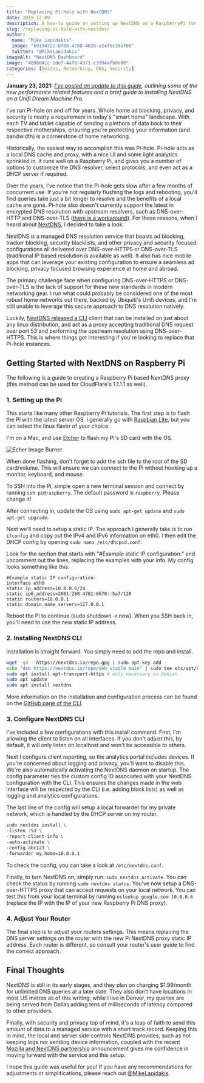 ```yaml
---
title: "Replacing Pi-hole with NextDNS"
date: 2019-12-09
description: A how-to guide on setting up NextDNS on a RaspberryPi for your home network.
slug: /replacing-pi-hole-with-nextdns/
author:
  name: "Mike Lapidakis"
  image: "69194722-6f88-4268-402b-a24f5c3daf00"
  twitter: "@MikeLapidakis"
imageAlt: "NextDNS Dashboard"
image: "480bd41c-1def-4af0-4371-c3994afb0e00"
categories: [Guides, Networking, DNS, Security]
---
```


**January 23, 2021:** _[I’ve posted an update to this guide](/nextdns-cacheing-unifi-dream-machine/), outlining some of the new performance related features and a brief guide to installing NextDNS on a Unifi Dream Machine Pro._

I've run Pi-hole on and off for years. Whole home ad blocking, privacy, and security is nearly a requirement in today's "smart home" landscape. With each TV and tablet capable of sending a plethora of data back to their respective motherships, ensuring you're protecting your information (and bandwidth) is a cornerstone of home networking.

Historically, the easiest way to accomplish this was Pi-hole. Pi-hole acts as a local DNS cache and proxy, with a nice UI and some light analytics sprinkled in. It runs well on a Raspberry Pi, and gives you a number of options to customize the DNS resolver, select protocols, and even act as a DHCP server if required.

Over the years, I've notice that the Pi-hole gets slow after a few months of concurrent use. If you're not regularly flushing the logs and rebooting, you'll find queries take just a bit longer to resolve and the benefits of a local cache are gone. Pi-hole also doesn't currently support the latest in encrypted DNS resolution with upstream resolvers, such as DNS-over-HTTP and DNS-over-TLS ([there is a workaround](https://docs.pi-hole.net/guides/dns-over-https/)). For these reasons, when I heard about [NextDNS](https://nextdns.io/), I decided to take a look.

NextDNS is a managed DNS resolution service that boasts ad blocking, tracker blocking, security blacklists, and other privacy and security focused configurations all delivered over DNS-over-HTTPS or DNS-over-TLS (traditional IP based resolution is available as well). It also has nice mobile apps that can leverage your existing configuration to ensure a seamless ad blocking, privacy focused browsing experience at home and abroad.

The primary challenge face when configuring DNS-over-HTTPS or DNS-over-TLS is the lack of support for these new standards in modern networking gear. I run what could probably be considered one of the most robust home networks out there, backed by Ubiquiti's Unifi devices, and I'm still unable to leverage this secure approach to DNS resolution natively.

Luckily, [NextDNS released a CLI](https://github.com/nextdns/nextdns) client that can be installed on just about any linux distribution, and act as a proxy accepting traditional DNS request over port 53 and performing the upstream resolution using DNS-over-HTTPS. This is where things get interesting if you're looking to replace that Pi-hole instances.

## Getting Started with NextDNS on Raspberry Pi

The following is a guide to creating a Raspberry Pi based NextDNS proxy (this method can be used for CloudFlare's 1.1.1.1 as well).

### 1. Setting up the Pi

This starts like many other Raspberry Pi tutorials. The first step is to flash the Pi with the latest server OS. I generally go with [Raspbian Lite](https://www.raspberrypi.org/downloads/raspbian/), but you can select the linux flavor of your choice.

I'm on a Mac, and use [Etcher](https://www.balena.io/etcher/) to flash my Pi's SD card with the OS.

![Echer Image Burner](https://empty.coffee/cdn-cgi/imagedelivery/3iqqzuCu4mz697Mt3VX2wA/edfd4de9-c29e-4189-f115-4e8bf28ea600/thumbnail)

When done flashing, don't forget to add the ssh file to the root of the SD card/volume. This will ensure we can connect to the Pi without hooking up a monitor, keyboard, and mouse.

To SSH into the Pi, simple open a new terminal session and connect by running `ssh pi@raspberry`. The default password is `raspberry`. Please change it!

After connecting in, update the OS using `sudo apt-get update` and `sudo apt-get upgrade`.

Next we'll need to setup a static IP. The approach I generally take is to run `ifconfig` and copy out the IPv4 and IPv6 information on eth0. I then edit the DHCP config by opening `sudo nano /etc/dhcpcd.conf`.

Look for the section that starts with "#Example static IP configuration:" and uncomment out the lines, replacing the examples with your info. My config looks something like this:

```text
#Example static IP configuration:
interface eth0
static ip_address=10.0.0.6/24
static ip6_address=2601:280:4781:6670::5a7/128
static routers=10.0.0.1
static domain_name_servers=127.0.0.1
```

Reboot the Pi to continue (sudo shutdown -r now). When you SSH back in, you'll need to use the new static IP address.

### 2. Installing NextDNS CLI

Installation is straight forward. You simply need to add the repo and install.

```bash
wget -qO - https://nextdns.io/repo.gpg | sudo apt-key add -
echo "deb https://nextdns.io/repo/deb stable main" | sudo tee etc/apt/sources.list.d/nextdns.list
sudo apt install apt-transport-https # only necessary on Debian
sudo apt update
sudo apt install nextdns
```

More information on the installation and configuration process can be found on the [GitHub page of the CLI](https://github.com/nextdns/nextdns).

### 3. Configure NextDNS CLI

I've included a few configurations with this install command. First, I'm allowing the client to listen on all interfaces. If you don't adjust this, by default, it will only listen on localhost and won't be accessible to others.

Next I configure client reporting, so the analytics portal includes devices. If you're concerned about logging and privacy, you'll want to disable this. We're also automatically activating the NextDNS daemon on startup. The config parameter ties the custom config ID associated with your NextDNS configuration with the CLI. This ensures the changes made in the web interface will be respected by the CLI (i.e. adding block lists) as well as logging and analytics configurations.

The last line of the config will setup a local forwarder for my private network, which is handled by the DHCP server on my router.

```bash
sudo nextdns install \
-listen :53 \
-report-client-info \
-auto-activate \
-config abc123 \
-forwarder my.home=10.0.0.1
```

To check the config, you can take a look at `/etc/nextdns.conf`.

Finally, to turn NextDNS on, simply run: `sudo nextdns activate`. You can check the status by running `sudo nextdns status`. You've now setup a DNS-over-HTTPS proxy that can accept requests on your local network. You can test this from your local terminal by running `nslookup google.com 10.0.0.6` (replace the IP with the IP of your new Raspberry Pi DNS proxy).

### 4. Adjust Your Router

The final step is to adjust your routers settings. This means replacing the DNS server settings on the router with the new Pi NextDNS proxy static IP address. Each router is different, so consult your router's user guide to find the correct approach.

## Final Thoughts

NextDNS is still in its early stages, and they plan on charging $1.99/month for unlimited DNS queries at a later date. They also don't have locations in most US metros as of this writing; while I live in Denver, my queries are being served from Dallas adding tens of milliseconds of latency compared to other providers.

Finally, with security and privacy top of mind, it's a leap of faith to send this amount of data to a managed service with a short track record. Keeping this in mind, the local and server side controls NextDNS provides, such as not keeping logs nor sending device information, coupled with the recent [Mozilla and NextDNS partnership](https://blog.mozilla.org/blog/2019/12/17/firefox-announces-new-partner-in-delivering-private-and-secure-dns-services-to-users/) announcement gives me confidence in moving forward with the service and this setup.

I hope this guide was useful for you! If you have any recommendations for adjustments or simplifications, please reach out [@MikeLapidakis](https://twitter.com/MikeLapidakis).
